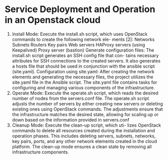 # Service Deployment and Operation in an Openstack cloud
1) Install Mode: Execute the install.sh script, which uses
OpenStack commands to create the following network ele-
ments [2]:
Networks Subnets Routers Key pairs Web servers HAProxy
servers (using Keepalived) Proxy server (bastion) Generate
configuration files:
The install.sh script generates an SSH config file that con-
tains necessary attributes for SSH connections to the created
servers. It also generates a hosts file that should be used in
conjunction with the ansible script (site.yaml). Configuration
using site.yaml:
After creating the network elements and generating the
necessary files, the project utilizes the site.yaml file in the
Ansible script. The site.yaml file contains tasks for configuring
and managing various components of the infrastructure.
2) Operate Mode: Execute the operate.sh script, which
reads the desired number of nodes from the servers.conf file.
The operate.sh script adjusts the number of servers by either
creating new servers or deleting existing ones using OpenStack
commands. The adjustments ensure that the infrastructure
matches the desired state, allowing for scaling up or down
based on the information provided in servers.conf
3) Cleanup Mode: Execute the clean-up script, which uti-
lizes OpenStack commands to delete all resources created
during the installation and operation phases. This includes
deleting servers, subnets, networks, key pairs, ports, and
any other network elements created in the cloud platform.
The clean-up mode ensures a clean state by removing all
infrastructure components.
